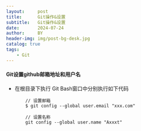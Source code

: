 ```yaml
---
layout:     post
title:      Git操作&设置
subtitle:   Git操作&设置
date:       2024-07-24
author:     BY
header-img: img/post-bg-desk.jpg
catalog: true
tags:
    - Git
---
```


#### Git设置github邮箱地址和用户名
* 在根目录下执行 Git Bash窗口中分别执行如下代码
    ```
        // 设置邮箱
        $ git config --global user.email "xxx.com"
    ```
    ```
        // 设置名称
        git config --global user.name "Axxxt"
    ```